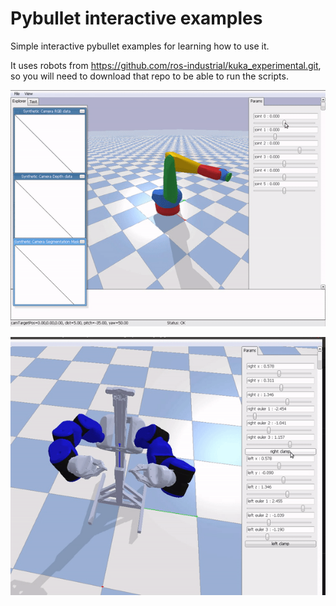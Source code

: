 # Pybullet interactive examples

Simple interactive pybullet examples for learning how to use it.

It uses robots from https://github.com/ros-industrial/kuka_experimental.git, so you will need to
download that repo to be able to run the scripts.

![](sample.gif)

![](blue.gif)